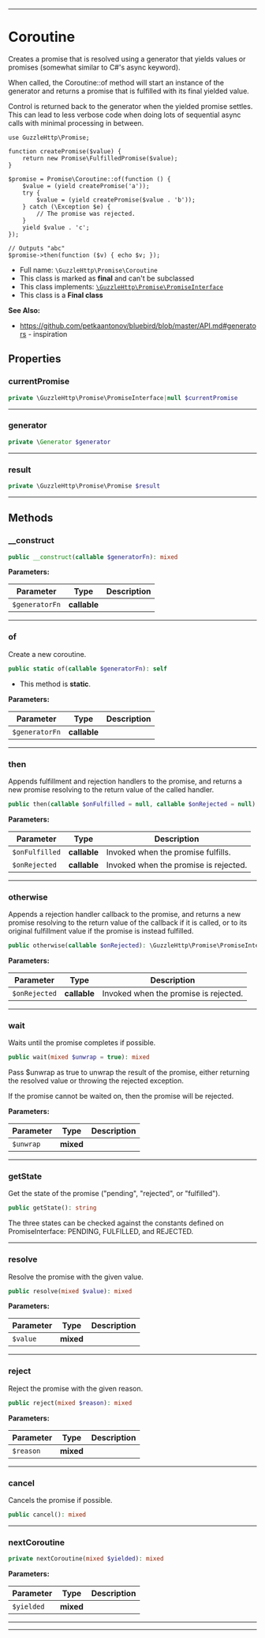 ***

# Coroutine

Creates a promise that is resolved using a generator that yields values or
promises (somewhat similar to C#'s async keyword).

When called, the Coroutine::of method will start an instance of the generator
and returns a promise that is fulfilled with its final yielded value.

Control is returned back to the generator when the yielded promise settles.
This can lead to less verbose code when doing lots of sequential async calls
with minimal processing in between.

    use GuzzleHttp\Promise;

    function createPromise($value) {
        return new Promise\FulfilledPromise($value);
    }

    $promise = Promise\Coroutine::of(function () {
        $value = (yield createPromise('a'));
        try {
            $value = (yield createPromise($value . 'b'));
        } catch (\Exception $e) {
            // The promise was rejected.
        }
        yield $value . 'c';
    });

    // Outputs "abc"
    $promise->then(function ($v) { echo $v; });

* Full name: `\GuzzleHttp\Promise\Coroutine`
* This class is marked as **final** and can't be subclassed
* This class implements:
  [`\GuzzleHttp\Promise\PromiseInterface`](./PromiseInterface.md)
* This class is a **Final class**

**See Also:**

* https://github.com/petkaantonov/bluebird/blob/master/API.md#generators - inspiration

## Properties

### currentPromise

```php
private \GuzzleHttp\Promise\PromiseInterface|null $currentPromise
```

***

### generator

```php
private \Generator $generator
```

***

### result

```php
private \GuzzleHttp\Promise\Promise $result
```

***

## Methods

### __construct

```php
public __construct(callable $generatorFn): mixed
```

**Parameters:**

| Parameter | Type | Description |
|-----------|------|-------------|
| `$generatorFn` | **callable** |  |

***

### of

Create a new coroutine.

```php
public static of(callable $generatorFn): self
```

* This method is **static**.

**Parameters:**

| Parameter | Type | Description |
|-----------|------|-------------|
| `$generatorFn` | **callable** |  |

***

### then

Appends fulfillment and rejection handlers to the promise, and returns
a new promise resolving to the return value of the called handler.

```php
public then(callable $onFulfilled = null, callable $onRejected = null): \GuzzleHttp\Promise\PromiseInterface
```

**Parameters:**

| Parameter | Type | Description |
|-----------|------|-------------|
| `$onFulfilled` | **callable** | Invoked when the promise fulfills. |
| `$onRejected` | **callable** | Invoked when the promise is rejected. |

***

### otherwise

Appends a rejection handler callback to the promise, and returns a new
promise resolving to the return value of the callback if it is called,
or to its original fulfillment value if the promise is instead
fulfilled.

```php
public otherwise(callable $onRejected): \GuzzleHttp\Promise\PromiseInterface
```

**Parameters:**

| Parameter | Type | Description |
|-----------|------|-------------|
| `$onRejected` | **callable** | Invoked when the promise is rejected. |

***

### wait

Waits until the promise completes if possible.

```php
public wait(mixed $unwrap = true): mixed
```

Pass $unwrap as true to unwrap the result of the promise, either
returning the resolved value or throwing the rejected exception.

If the promise cannot be waited on, then the promise will be rejected.

**Parameters:**

| Parameter | Type | Description |
|-----------|------|-------------|
| `$unwrap` | **mixed** |  |

***

### getState

Get the state of the promise ("pending", "rejected", or "fulfilled").

```php
public getState(): string
```

The three states can be checked against the constants defined on
PromiseInterface: PENDING, FULFILLED, and REJECTED.









***

### resolve

Resolve the promise with the given value.

```php
public resolve(mixed $value): mixed
```

**Parameters:**

| Parameter | Type | Description |
|-----------|------|-------------|
| `$value` | **mixed** |  |

***

### reject

Reject the promise with the given reason.

```php
public reject(mixed $reason): mixed
```

**Parameters:**

| Parameter | Type | Description |
|-----------|------|-------------|
| `$reason` | **mixed** |  |

***

### cancel

Cancels the promise if possible.

```php
public cancel(): mixed
```

***

### nextCoroutine

```php
private nextCoroutine(mixed $yielded): mixed
```

**Parameters:**

| Parameter | Type | Description |
|-----------|------|-------------|
| `$yielded` | **mixed** |  |

***


***

